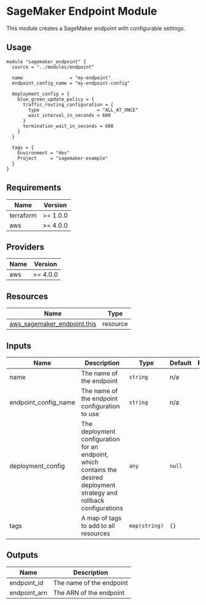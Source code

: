 # SageMaker Endpoint Module

This module creates a SageMaker endpoint with configurable settings.

## Usage

```hcl
module "sagemaker_endpoint" {
  source = "../modules/endpoint"

  name                 = "my-endpoint"
  endpoint_config_name = "my-endpoint-config"
  
  deployment_config = {
    blue_green_update_policy = {
      traffic_routing_configuration = {
        type                     = "ALL_AT_ONCE"
        wait_interval_in_seconds = 600
      }
      termination_wait_in_seconds = 600
    }
  }
  
  tags = {
    Environment = "dev"
    Project     = "sagemaker-example"
  }
}
```

## Requirements

| Name | Version |
|------|---------|
| terraform | >= 1.0.0 |
| aws | >= 4.0.0 |

## Providers

| Name | Version |
|------|---------|
| aws | >= 4.0.0 |

## Resources

| Name | Type |
|------|------|
| [aws_sagemaker_endpoint.this](https://registry.terraform.io/providers/hashicorp/aws/latest/docs/resources/sagemaker_endpoint) | resource |

## Inputs

| Name | Description | Type | Default | Required |
|------|-------------|------|---------|:--------:|
| name | The name of the endpoint | `string` | n/a | yes |
| endpoint_config_name | The name of the endpoint configuration to use | `string` | n/a | yes |
| deployment_config | The deployment configuration for an endpoint, which contains the desired deployment strategy and rollback configurations | `any` | `null` | no |
| tags | A map of tags to add to all resources | `map(string)` | `{}` | no |

## Outputs

| Name | Description |
|------|-------------|
| endpoint_id | The name of the endpoint |
| endpoint_arn | The ARN of the endpoint |
